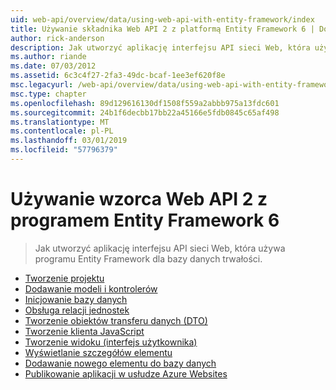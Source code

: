 ```yaml
---
uid: web-api/overview/data/using-web-api-with-entity-framework/index
title: Używanie składnika Web API 2 z platformą Entity Framework 6 | Dokumentacja firmy Microsoft
author: rick-anderson
description: Jak utworzyć aplikację interfejsu API sieci Web, która używa programu Entity Framework dla bazy danych trwałości.
ms.author: riande
ms.date: 07/03/2012
ms.assetid: 6c3c4f27-2fa3-49dc-bcaf-1ee3ef620f8e
msc.legacyurl: /web-api/overview/data/using-web-api-with-entity-framework
msc.type: chapter
ms.openlocfilehash: 89d129616130df1508f559a2abbb975a13fdc601
ms.sourcegitcommit: 24b1f6decbb17bb22a45166e5fdb0845c65af498
ms.translationtype: MT
ms.contentlocale: pl-PL
ms.lasthandoff: 03/01/2019
ms.locfileid: "57796379"
---
```

<a name="using-web-api-2-with-entity-framework-6"></a>Używanie wzorca Web API 2 z programem Entity Framework 6
====================
> Jak utworzyć aplikację interfejsu API sieci Web, która używa programu Entity Framework dla bazy danych trwałości.


- [Tworzenie projektu](part-1.md)
- [Dodawanie modeli i kontrolerów](part-2.md)
- [Inicjowanie bazy danych](part-3.md)
- [Obsługa relacji jednostek](part-4.md)
- [Tworzenie obiektów transferu danych (DTO)](part-5.md)
- [Tworzenie klienta JavaScript](part-6.md)
- [Tworzenie widoku (interfejs użytkownika)](part-7.md)
- [Wyświetlanie szczegółów elementu](part-8.md)
- [Dodawanie nowego elementu do bazy danych](part-9.md)
- [Publikowanie aplikacji w usłudze Azure Websites](part-10.md)
